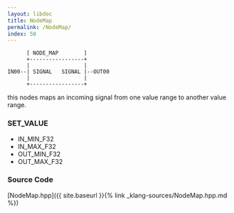 ```yaml
---
layout: libdoc
title: NodeMap
permalink: /NodeMap/
index: 50
---
```


          [ NODE_MAP        ]       
          +-----------------+       
          |                 |       
    IN00--| SIGNAL   SIGNAL |--OUT00
          |                 |       
          +-----------------+       

this nodes maps an incoming signal from one value range to another value range.

### SET_VALUE

- IN_MIN_F32
- IN_MAX_F32
- OUT_MIN_F32
- OUT_MAX_F32


### Source Code

[NodeMap.hpp]({{ site.baseurl }}{% link _klang-sources/NodeMap.hpp.md %})

